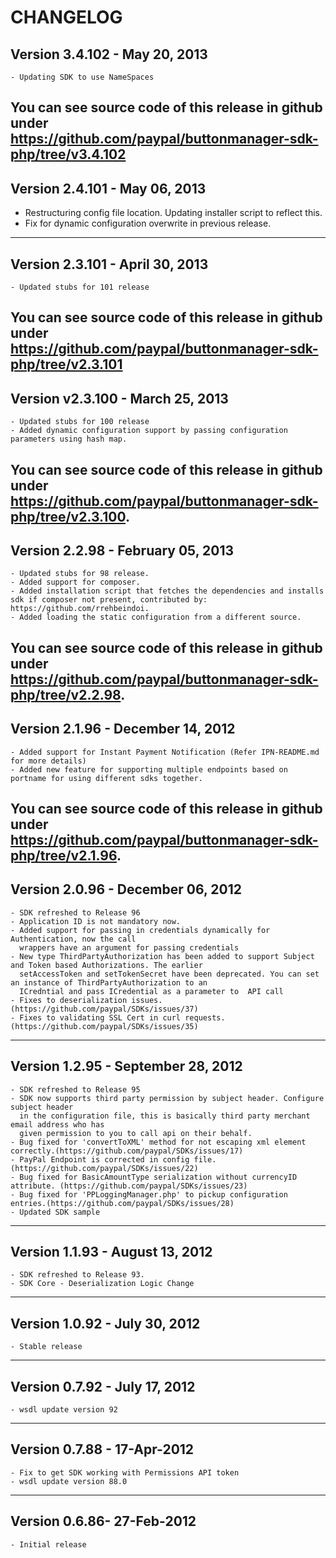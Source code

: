 # CHANGELOG
 
  ## Version 3.4.102 - May 20, 2013

    - Updating SDK to use NameSpaces
    
You can see source code of this release in github under https://github.com/paypal/buttonmanager-sdk-php/tree/v3.4.102
--------------------------------------------------------------------------------------------------
## Version 2.4.101 - May 06, 2013

   - Restructuring config file location. Updating installer script to reflect this.  
   - Fix for dynamic configuration overwrite in previous release.
   
--------------------------------------------------------------------------------------------------

## Version 2.3.101 - April 30, 2013

	- Updated stubs for 101 release

You can see source code of this release in github under https://github.com/paypal/buttonmanager-sdk-php/tree/v2.3.101
--------------------------------------------------------------------------------------------------

## Version v2.3.100 - March 25, 2013

	- Updated stubs for 100 release
	- Added dynamic configuration support by passing configuration parameters using hash map.
	
You can see source code of this release in github under https://github.com/paypal/buttonmanager-sdk-php/tree/v2.3.100.
--------------------------------------------------------------------------------------------------

## Version 2.2.98 - February 05, 2013

	- Updated stubs for 98 release.
	- Added support for composer.
    - Added installation script that fetches the dependencies and installs sdk if composer not present, contributed by: https://github.com/rrehbeindoi.
    - Added loading the static configuration from a different source.
	
You can see source code of this release in github under https://github.com/paypal/buttonmanager-sdk-php/tree/v2.2.98.
--------------------------------------------------------------------------------------------------

## Version 2.1.96 - December 14, 2012

	- Added support for Instant Payment Notification (Refer IPN-README.md for more details)
	- Added new feature for supporting multiple endpoints based on portname for using different sdks together.
	
You can see source code of this release in github under https://github.com/paypal/buttonmanager-sdk-php/tree/v2.1.96.
--------------------------------------------------------------------------------------------------

## Version 2.0.96 - December 06, 2012

	- SDK refreshed to Release 96
	- Application ID is not mandatory now.
    - Added support for passing in credentials dynamically for Authentication, now the call 
      wrappers have an argument for passing credentials
    - New type ThirdPartyAuthorization has been added to support Subject and Token based Authorizations. The earlier
      setAccessToken and setTokenSecret have been deprecated. You can set an instance of ThirdPartyAuthorization to an 
      ICredntial and pass ICredential as a parameter to  API call
	- Fixes to deserialization issues.(https://github.com/paypal/SDKs/issues/37) 
	- Fixes to validating SSL Cert in curl requests.(https://github.com/paypal/SDKs/issues/35) 
--------------------------------------------------------------------------------------------------


## Version 1.2.95 - September 28, 2012

	- SDK refreshed to Release 95
	- SDK now supports third party permission by subject header. Configure subject header
  	  in the configuration file, this is basically third party merchant email address who has 
	  given permission to you to call api on their behalf.
	- Bug fixed for 'convertToXML' method for not escaping xml element correctly.(https://github.com/paypal/SDKs/issues/17)
	- PayPal Endpoint is corrected in config file. (https://github.com/paypal/SDKs/issues/22)
	- Bug fixed for BasicAmountType serialization without currencyID attribute. (https://github.com/paypal/SDKs/issues/23)
	- Bug fixed for 'PPLoggingManager.php' to pickup configuration entries.(https://github.com/paypal/SDKs/issues/28)
	- Updated SDK sample
--------------------------------------------------------------------------------------------------

## Version 1.1.93 - August 13, 2012
 
	- SDK refreshed to Release 93.
	- SDK Core - Deserialization Logic Change
--------------------------------------------------------------------------------------------------

## Version 1.0.92 - July 30, 2012
 
	- Stable release
-------------------------------------------------------------------------------------------------

## Version 0.7.92 - July 17, 2012
 
	- wsdl update version 92
--------------------------------------------------------------------------------------------------
		
## Version 0.7.88 - 17-Apr-2012

	- Fix to get SDK working with Permissions API token
	- wsdl update version 88.0

--------------------------------------------------------------------------------------------------

## Version 0.6.86- 27-Feb-2012

	- Initial release